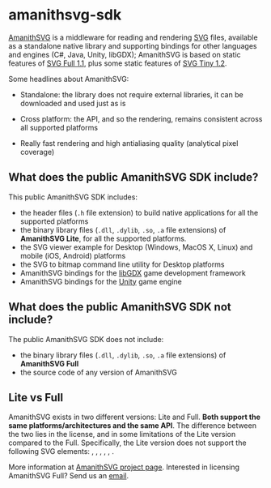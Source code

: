 # amanithsvg-sdk

[AmanithSVG](http://www.amanithsvg.com) is a middleware for reading and rendering [SVG](https://it.wikipedia.org/wiki/Scalable_Vector_Graphics) files, available as a standalone 
native library and supporting bindings for other languages and engines (C#, Java, Unity, libGDX); AmanithSVG is based on static features of [SVG Full 
1.1](https://www.w3.org/TR/SVG/), plus some static features of [SVG Tiny 1.2](https://www.w3.org/TR/SVGTiny12/).

Some headlines about AmanithSVG:

 * Standalone: the library does not require external libraries, it can be downloaded and used just as is

 * Cross platform: the API, and so the rendering, remains consistent across all supported platforms

 * Really fast rendering and high antialiasing quality (analytical pixel coverage)

## What does the public AmanithSVG SDK include?

This public AmanithSVG SDK includes:

 * the header files (`.h` file extension) to build native applications for all the supported platforms
 * the binary library files (`.dll`, `.dylib`, `.so`, `.a` file extensions) of **AmanithSVG Lite**, for all the supported platforms.
 * the SVG viewer example for Desktop (Windows, MacOS X, Linux) and mobile (iOS, Android) platforms
 * the SVG to bitmap command line utility for Desktop platforms
 * AmanithSVG bindings for the [libGDX](http://libgdx.com) game development framework
 * AmanithSVG bindings for the [Unity](http://unity3d.com/) game engine

## What does the public AmanithSVG SDK not include?

The public AmanithSVG SDK does not include:

 * the binary library files (`.dll`, `.dylib`, `.so`, `.a` file extensions) of **AmanithSVG Full**
 * the source code of any version of AmanithSVG

## Lite vs Full

AmanithSVG exists in two different versions: Lite and Full. **Both support the same platforms/architectures and the same API**. The difference between the two lies in the license, and in some limitations of the Lite version compared to the Full. Specifically, the Lite version does not support the following SVG elements: [<linearGradient>](https://www.w3.org/TR/SVG11/pservers.html#LinearGradients), [<radialGradient>](https://www.w3.org/TR/SVG11/pservers.html#RadialGradients), [<pattern>](https://www.w3.org/TR/SVG11/pservers.html#Patterns), [<image>](https://www.w3.org/TR/SVG11/struct.html#ImageElement), [<mask>](https://www.w3.org/TR/SVG11/masking.html#Masking), [<filter>](https://www.w3.org/TR/SVG11/filters.html).

More information at [AmanithSVG project page](http://www.amanithsvg.com). Interested in licensing AmanithSVG Full? Send us an [email](mailto:info@mazatech.com?subject=AmanithSVG%20Full%20Licensing).
